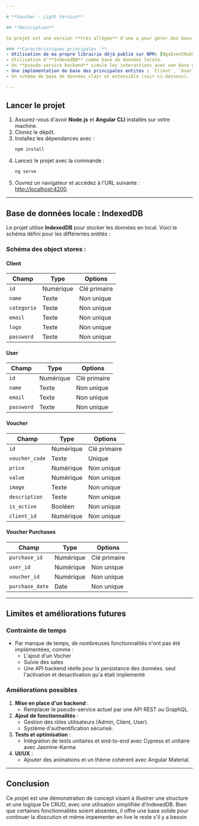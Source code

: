 ```yaml
---

# **Voucher - Light Version**

## **Description**

Ce projet est une version **très allégée** d'une a pour gérer des bons de réduction (*vouchers*), et leurs achats. Par manque de temps, toutes les fonctionnalités prévues n'ont pas pu être implémentées. Toutefois, cette version permet d'avoir un aperçu fonctionnel des principales structures et mécanismes.

### **Caractéristiques principales :**
- Utilisation de ma propre librairie déjà publié sur NPM: [NgxEventHubService](https://www.npmjs.com/package/ngx-event-hub/v/0.0.2-beta)
- Utilisation d'**IndexedDB** comme base de données locale.
- Un **pseudo-service backend** simule les interactions avec une base de données distante.
- Une implémentation de base des principales entités : `Client`, `User`, `Voucher` et `Voucher Purchases`.
- Un schéma de base de données clair et extensible (voir ci-dessous).

---
```


## **Lancer le projet**

1. Assurez-vous d'avoir **Node.js** et **Angular CLI** installés sur votre machine.
2. Clonez le dépôt.
3. Installez les dépendances avec :
   ```bash
   npm install
   ```
4. Lancez le projet avec la commande :
   ```bash
   ng serve
   ```
5. Ouvrez un navigateur et accédez à l'URL suivante : [http://localhost:4200](http://localhost:4200).

---

## **Base de données locale : IndexedDB**

Le projet utilise **IndexedDB** pour stocker les données en local. Voici le schéma défini pour les différentes entités :

### **Schéma des object stores :**

#### **Client**
| Champ        | Type      | Options        |
|--------------|-----------|----------------|
| `id`         | Numérique | Clé primaire   |
| `name`       | Texte     | Non unique     |
| `categorie`  | Texte     | Non unique     |
| `email`      | Texte     | Non unique     |
| `logo`       | Texte     | Non unique     |
| `password`   | Texte     | Non unique     |

#### **User**
| Champ        | Type      | Options        |
|--------------|-----------|----------------|
| `id`         | Numérique | Clé primaire   |
| `name`       | Texte     | Non unique     |
| `email`      | Texte     | Non unique     |
| `password`   | Texte     | Non unique     |

#### **Voucher**
| Champ           | Type      | Options         |
|------------------|-----------|-----------------|
| `id`            | Numérique | Clé primaire    |
| `voucher_code`   | Texte     | Unique          |
| `price`          | Numérique | Non unique      |
| `value`          | Numérique | Non unique      |
| `image`          | Texte     | Non unique      |
| `description`    | Texte     | Non unique      |
| `is_active`      | Booléen   | Non unique      |
| `client_id`      | Numérique | Non unique      |

#### **Voucher Purchases**
| Champ           | Type      | Options         |
|------------------|-----------|-----------------|
| `purchase_id`    | Numérique | Clé primaire    |
| `user_id`        | Numérique | Non unique      |
| `voucher_id`     | Numérique | Non unique      |
| `purchase_date`  | Date      | Non unique      |

---

## **Limites et améliorations futures**

### **Contrainte de temps**
- Par manque de temps, de nombreuses fonctionnalités n'ont pas été implémentées, comme :
  - L'ajout d'un Vocher
  - Suivie des sales
  - Une API backend réelle pour la persistance des données.
  seul l'activation et desactivation qu'a était implementé

### **Améliorations possibles**
1. **Mise en place d'un backend** :
   - Remplacer le pseudo-service actuel par une API REST ou GraphQL.
2. **Ajout de fonctionnalités** :
   - Gestion des rôles utilisateurs (Admin, Client, User).
   - Système d'authentification sécurisé.
3. **Tests et optimisation** :
   - Intégration de tests unitaires et end-to-end avec Cypress et unitaire avec Jasmine-Karma
4. **UI/UX** :
   - Ajouter des animations et un thème cohérent avec Angular Material.

---

## **Conclusion**

Ce projet est une démonstration de concept visant à illustrer une structure et une logique De CRUD, avec une utilisation simplifiée d'IndexedDB. Bien que certaines fonctionnalités soient absentes, il offre une base solide pour continuer la disscution et même impementer en live le reste s'il y a besoin
